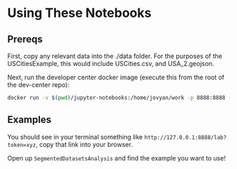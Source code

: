 # Using These Notebooks

## Prereqs
First, copy any relevant data into the ./data folder. For the purposes of the USCitiesExample, this would include USCities.csv, and USA_2.geojson.

Next, run the developer center docker image (execute this from the root of the dev-center repo):

```bash
docker run -v $(pwd)/jupyter-notebooks:/home/jovyan/work -p 8888:8888 -it us-central1-docker.pkg.dev/sust-dev-03/sustglobal-dev-center/jupyter-notebooks
```

## Examples

You should see in your terminal something like `http://127.0.0.1:8888/lab?token=xyz`, copy that link into your browser.

Open up `SegmentedDatasetsAnalysis` and find the example you want to use!